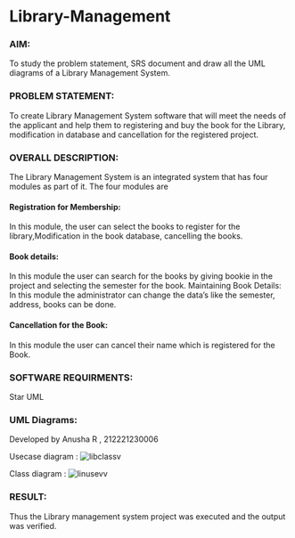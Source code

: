 # Library-Management
### AIM:
To study the problem statement, SRS document and draw all the UML diagrams of a Library Management System.
### PROBLEM STATEMENT:
To create Library Management System software that will meet the needs of the applicant
and help them to registering and buy the book for the Library, modification in database and
cancellation for the registered project.
### OVERALL DESCRIPTION:
The Library Management System is an integrated system that has four modules as part of
it. The four modules are
#### Registration for Membership:
In this module, the user can select the books to register for the library,Modification in the book
database, cancelling the books.
#### Book details:
In this module the user can search for the books by giving bookie in the project and selecting
the semester for the book.
Maintaining Book Details:
In this module the administrator can change the data’s like the semester, address, books can be
done.
#### Cancellation for the Book:
In this module the user can cancel their name which is registered for the Book.
### SOFTWARE REQUIRMENTS:
Star UML
### UML Diagrams:

Developed by Anusha R , 212221230006

Usecase diagram :
![libclassv](https://github.com/Anusha-Rajarajan/Library-Management/assets/93427472/7c9cb6ec-782c-448e-801f-9e9b508f5e06)

Class diagram :
![linusevv](https://github.com/Anusha-Rajarajan/Library-Management/assets/93427472/43e44f1b-bc5a-4e65-873a-4dc9d764c548)


### RESULT:

Thus the Library management system project was executed and the output was verified.
